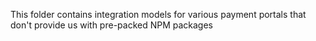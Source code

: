 This folder contains integration models for various payment portals that don't provide us with pre-packed NPM packages

